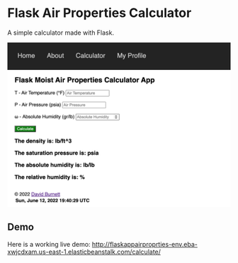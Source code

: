 # Flask Air Properties Calculator

A simple calculator made with Flask.

![](FlaskAir.png)
## Demo

Here is a working live demo: 
http://flaskappairproprties-env.eba-xwjcdxam.us-east-1.elasticbeanstalk.com/calculate/

